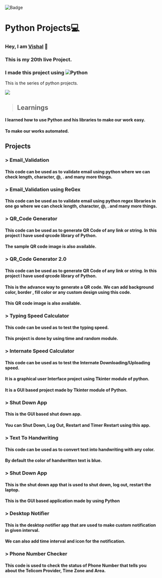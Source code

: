 ![Badge](https://img.shields.io/badge/Project--20-Python--Projects-blue)
# Python Projects💻
### Hey, I am [**Vishal**](https://www.linkedin.com/in/vishal-kumar-62146b230/) 🙂 
### This is  my 20th live Project.
### I made this project using ![Python](https://img.shields.io/badge/Python%20-SQL)

This is the series of python projects.

![](./screenshot/undraw_programmer_re_owql.svg)

 >## Learnings

  #### I learned how to use Python and his libraries to make our work easy.

 #### To make our works automated.


## Projects

  ### > Email_Validation
  #### This code can be used as to validate email using python where we can check length, character, @, . and many more things.


  ### > Email_Validation using ReGex
  #### This code can be used as to validate email using python regex libraries in one go where we can check length, character, @, . and many more things.
  
  
  ### > QR_Code Generator
  #### This code can be used as to generate QR Code of any link or string. In this project I have used qrcode library of Python.
  #### The sample QR code image is also available.
  
  
  ### > QR_Code Generator 2.0
  #### This code can be used as to generate QR Code of any link or string. In this project I have used qrcode library of Python.
  #### This is the advance way to generate a QR code. We can add background color, border , fill color or any custom design using this code.
  #### This QR code image is also available.
  
  
  ### > Typing Speed Calculator
  #### This code can be used as to test the typing speed.
  #### This project is done by using time and random module.
  
  
  ### > Internate Speed Calculator
  #### This code can be used as to test the Internate Downloading/Uploading speed.
  #### It is a graphical user Interface project using Tkinter module of python.
  #### It is a GUI based project made by Tkinter module of Python.
  
  
  ### > Shut Down App
  #### This is the GUI based shut down app.
  #### You can Shut Down, Log Out, Restart and Timer Restart using this app.


  ### > Text To Handwriting
  #### This code can be used as to convert text into handwriting with any color.
  #### By default the color of handwritten text is blue.


  ### > Shut Down App
  #### This is the shut down app that is used to shut down, log out, restart the laptop.
  #### This is the GUI based application made by using Python


  ### > Desktop Notifier
  #### This is the desktop notifier app that are used to make custom notification in given interval.
  #### We can also add time interval and icon for the notification.


  ### > Phone Number Checker
  #### This code is used to check the status of Phone Number that tells you about the Telicom Provider, Time Zone and Area.




